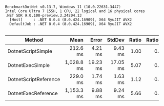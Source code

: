 ```

BenchmarkDotNet v0.13.7, Windows 11 (10.0.22631.3447)
Intel Core Ultra 7 155H, 1 CPU, 22 logical and 16 physical cores
.NET SDK 9.0.100-preview.3.24204.13
  [Host]     : .NET 8.0.4 (8.0.424.16909), X64 RyuJIT AVX2
  DefaultJob : .NET 8.0.4 (8.0.424.16909), X64 RyuJIT AVX2


```
|                Method |       Mean |    Error |   StdDev | Ratio | RatioSD |
|---------------------- |-----------:|---------:|---------:|------:|--------:|
|    DotnetScriptSimple |   212.6 ms |  4.21 ms |  9.43 ms |  1.00 |    0.00 |
|      DotnetExecSimple | 1,028.8 ms | 19.23 ms | 17.05 ms |  5.07 |    0.30 |
| DotnetScriptReference |   229.0 ms |  1.74 ms |  1.63 ms |  1.12 |    0.07 |
|   DotnetExecReference | 1,153.3 ms |  9.88 ms |  9.24 ms |  5.66 |    0.34 |
